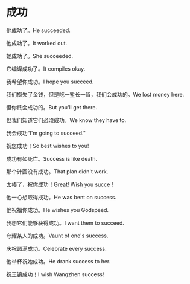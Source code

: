 # 成功

<p><span class="chinese">他成功了。</span><span class="english">He succeeded.</span></p>

<p><span class="chinese">他成功了。</span><span class="english">It worked out.</span></p>

<p><span class="chinese">她成功了。</span><span class="english">She succeeded.</span></p>

<p><span class="chinese">它编译成功了。</span><span class="english">It compiles okay.</span></p>

<p><span class="chinese">我希望你成功。</span><span class="english">I hope you succeed.</span></p>

<p><span class="chinese">我们损失了金钱，但是吃一堑长一智，我们会成功的。</span><span class="english">We lost money here.</span></p>

<p><span class="chinese">但你终会成功的。</span><span class="english">But you'll get there.</span></p>

<p><span class="chinese">但我们知道它们必须成功。</span><span class="english">We know they have to.</span></p>

<p><span class="chinese">我会成功“</span><span class="english">I'm going to succeed."</span></p>

<p><span class="chinese">祝您成功！</span><span class="english">So best wishes to you!</span></p>

<p><span class="chinese">成功有如死亡。</span><span class="english">Success is like death.</span></p>

<p><span class="chinese">那个计画没有成功。</span><span class="english">That plan didn't work.</span></p>

<p><span class="chinese">太棒了，祝你成功！</span><span class="english">Great! Wish you succe !</span></p>

<p><span class="chinese">他一心想取得成功。</span><span class="english">He was bent on success.</span></p>

<p><span class="chinese">他祝福你成功。</span><span class="english">He wishes you Godspeed.</span></p>

<p><span class="chinese">我想它们能够获得成功。</span><span class="english">I want them to succeed.</span></p>

<p><span class="chinese">夸耀某人的成功。</span><span class="english">Vaunt of one's success.</span></p>

<p><span class="chinese">庆祝圆满成功。</span><span class="english">Celebrate every success.</span></p>

<p><span class="chinese">他举杯祝她成功。</span><span class="english">He drank success to her.</span></p>

<p><span class="chinese">祝王镇成功！</span><span class="english">I wish Wangzhen success!</span></p>

